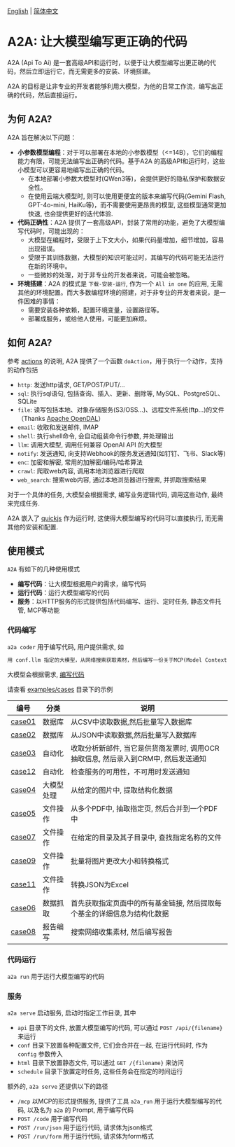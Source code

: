 [English](README.md) | [简体中文](README.cn.md)

# A2A: 让大模型编写更正确的代码

A2A (Api To Ai) 是一套高级API和运行时，以便于让大模型编写出更正确的代码，然后立即运行它，而无需更多的安装、环境搭建。

A2A 的目标是让非专业的开发者能够利用大模型，为他的日常工作流，编写出正确的代码，然后直接运行。

## 为何 A2A?

A2A 旨在解决以下问题：

- **小参数模型编程**：对于可以部署在本地的小参数模型（<=14B），它们的编程能力有限，可能无法编写出正确的代码。基于A2A 的高级API和运行时，这些小模型可以更容易地编写出正确的代码。
  - 在本地部署小参数大模型时(QWen3等)，会提供更好的隐私保护和数据安全性。
  - 在使用云端大模型时, 则可以使用更便宜的版本来编写代码(Gemini Flash, GPT-4o-mini, HaiKu等)，而不需要使用更昂贵的模型, 这些模型通常更加快速, 也会提供更好的迭代体验.
- **代码正确性**：A2A 提供了一套高级API，封装了常用的功能，避免了大模型编写代码时，可能出现的：
  - 大模型在编程时，受限于上下文大小，如果代码量增加，细节增加，容易出现错误。
  - 受限于其训练数据，大模型的知识可能过时，其编写的代码可能无法运行在新的环境中。
  - 一些微妙的处理，对于非专业的开发者来说，可能会被忽略。
- **环境搭建**：A2A 的模式是 `下载-安装-运行`, 作为一个 `All in one` 的应用, 无需其他的环境配置。而大多数编程环境的搭建，对于非专业的开发者来说，是一件困难的事情：
  - 需要安装各种依赖，配置环境变量，设置路径等。
  - 部署成服务，或给他人使用，可能更加麻烦。

## 如何 A2A?

参考 [actions](bindings/nodejs/action.ts) 的说明, A2A 提供了一个函数 `doAction`，用于执行一个动作，支持的动作包括

- `http`: 发送http请求, GET/POST/PUT/...
- `sql`: 执行sql语句, 包括查询、插入、更新、删除等, MySQL、PostgreSQL、SQLite
- `file`: 读写包括本地、对象存储服务(S3/OSS...)、远程文件系统(ftp...)的文件（Thanks [Apache OpenDAL](https://github.com/apache/opendal)）
- `email`: 收取和发送邮件, IMAP
- `shell`: 执行shell命令, 会自动组装命令行参数, 并处理输出
- `llm`: 调用大模型, 调用任何兼容 OpenAI API 的大模型
- `notify`: 发送通知, 向支持Webhook的服务发送通知(如钉钉、飞书、Slack等)
- `enc`: 加密和解密, 常用的加解密/编码/哈希算法
- `crawl`: 爬取web内容, 调用本地浏览器进行爬取
- `web_search`: 搜索web内容, 通过本地浏览器进行搜索, 并抓取搜索结果

对于一个具体的任务, 大模型会根据需求, 编写业务逻辑代码, 调用这些动作, 最终来完成任务. 

A2A 嵌入了 [quickjs](https://bellard.org/quickjs/) 作为运行时, 这使得大模型编写的代码可以直接执行, 而无需其他的安装和配置.

## 使用模式

`A2A` 有如下的几种使用模式

- **编写代码**：让大模型根据用户的需求，编写代码
- **运行代码**：运行大模型编写的代码
- **服务**：以HTTP服务的形式提供包括代码编写、运行、定时任务, 静态文件托管, MCP等功能

### 代码编写

`a2a coder` 用于编写代码, 用户提供需求, 如
```markdown
用 conf.llm 指定的大模型，从网络搜索获取素材，然后编写一份关于MCP(Model Context Protocol)在大模型领域使用情况的的研究报告，保存结果为 mcp.md
```

大模型会根据需求, [编写代码](examples/cases/case10/case10.vertex-ai.gemini-2.5-flash-preview-04-17.js)

请查看 [examples/cases](examples/cases) 目录下的示例

|编号|分类|说明|
|---|---|---|
|[case01](examples/cases/case01/case01.cn.md)|数据库|从CSV中读取数据,然后批量写入数据库|
|[case02](examples/cases/case02/case02.md)|数据库|从JSON中读取数据,然后批量写入数据库|
|[case03](examples/cases/case03/case03.cn.md)|自动化|收取分析新邮件, 当它是供货商发票时, 调用OCR抽取信息, 然后录入到CRM中, 然后发送通知|
|[case12](examples/cases/case12/case12.cn.md)|自动化|检查服务的可用性，不可用时发送通知|
|[case04](examples/cases/case04/case04.md)|大模型处理|从给定的图片中, 提取结构化数据|
|[case05](examples/cases/case05/case05.cn.md)|文件操作|从多个PDF中, 抽取指定页, 然后合并到一个PDF中|
|[case07](examples/cases/case07/case07.md)|文件操作|在给定的目录及其子目录中, 查找指定名称的文件|
|[case09](examples/cases/case09/case09.cn.md)|文件操作|批量将图片更改大小和转换格式|
|[case11](examples/cases/case11/case11.md)|文件操作|转换JSON为Excel|
|[case06](examples/cases/case06/case06.cn.md)|数据抓取|首先获取指定页面中的所有基金链接, 然后提取每个基金的详细信息为结构化数据|
|[case08](examples/cases/case08/case08.md)|报告编写|搜索网络收集素材, 然后编写报告|


### 代码运行

`a2a run` 用于运行大模型编写的代码

### 服务

`a2a serve` 启动服务, 启动时指定工作目录, 其中

- `api` 目录下的文件, 放置大模型编写的代码, 可以通过 `POST /api/{filename}` 来运行
- `conf` 目录下放置各种配置文件, 它们会合并在一起, 在运行代码时, 作为 `config` 参数传入
- `html` 目录下放置静态文件, 可以通过 `GET /{filename}` 来访问
- `schedule` 目录下放置定时任务, 这些任务会在指定的时间运行

额外的, `a2a serve` 还提供以下的路径

- `/mcp` 以MCP的形式提供服务, 提供了工具 `a2a_run` 用于运行大模型编写的代码, 以及名为 `a2a` 的 Prompt, 用于编写代码
- `POST /code` 用于编写代码
- `POST /run/json` 用于运行代码, 请求体为json格式
- `POST /run/form` 用于运行代码, 请求体为form格式